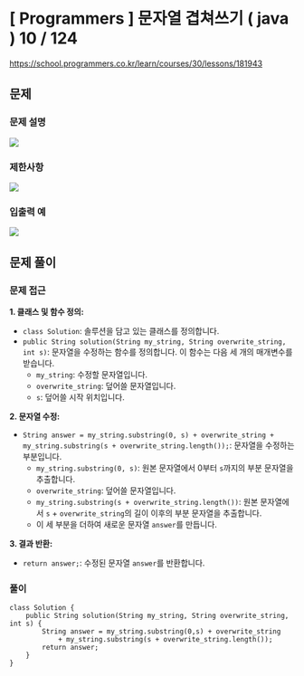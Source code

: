 # [ Programmers ]  문자열 겹쳐쓰기 ( java ) 10 / 124

https://school.programmers.co.kr/learn/courses/30/lessons/181943
## 문제 
### 문제 설명
![](https://i.imgur.com/ikWLkxl.png)

### 제한사항
![](https://i.imgur.com/2IwDHxS.png)

### 입출력 예
  ![](https://i.imgur.com/O6qPFjU.png)

## 문제 풀이
### 문제 접근
**1. 클래스 및 함수 정의:**

- `class Solution`: 솔루션을 담고 있는 클래스를 정의합니다.
- `public String solution(String my_string, String overwrite_string, int s)`: 문자열을 수정하는 함수를 정의합니다. 이 함수는 다음 세 개의 매개변수를 받습니다.
    - `my_string`: 수정할 문자열입니다.
    - `overwrite_string`: 덮어쓸 문자열입니다.
    - `s`: 덮어쓸 시작 위치입니다.

**2. 문자열 수정:**

- `String answer = my_string.substring(0, s) + overwrite_string + my_string.substring(s + overwrite_string.length());`: 문자열을 수정하는 부분입니다.
    - `my_string.substring(0, s)`: 원본 문자열에서 0부터 `s`까지의 부분 문자열을 추출합니다.
    - `overwrite_string`: 덮어쓸 문자열입니다.
    - `my_string.substring(s + overwrite_string.length())`: 원본 문자열에서 `s` + `overwrite_string`의 길이 이후의 부분 문자열을 추출합니다.
    - 이 세 부분을 더하여 새로운 문자열 `answer`를 만듭니다.

**3. 결과 반환:**

- `return answer;`: 수정된 문자열 `answer`를 반환합니다.


### 풀이
```
class Solution {
    public String solution(String my_string, String overwrite_string, int s) {
        String answer = my_string.substring(0,s) + overwrite_string 
            + my_string.substring(s + overwrite_string.length());
        return answer;
    }
}
```








